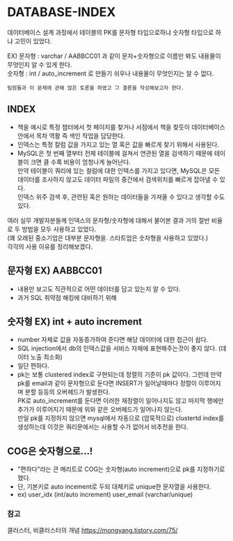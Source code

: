 # DATABASE-INDEX  
데이터베이스 설계 과정에서 테이블의 PK를 문자형 타입으로하냐 숫자형 타입으로 하냐 고민이 있었다.  
  
EX) 문자형 : varchar / AABBCC01 과 같이 문자+숫자형으로 이름만 봐도 내용물이 무엇인지 알 수 있게 한다.  
    숫자형 : int / auto_increment 로 만들기 쉬우나 내용물이 무엇인지는 알 수 없다.  
   
    팀원들과 이 문제에 관해 많은 토론을 하였고 그 결론을 작성해보고자 한다.  
    
  
  
## INDEX
- 책을 예시로 특정 챕터에서 첫 페이지를 찾거나 서점에서 책을 찾듯이 데이터베이스안에서 목차 역활 즉 색인 작업을 담당한다. 
- 인덱스는 특정 칼럼 값을 가지고 있는 열 혹은 값을 빠르게 찾기 위해서 사용된다. 
- MySQL은 첫 번째 열부터 전체 테이블에 걸쳐서 연관된 열을 검색하기 때문에 테이블이 크면 클 수록 비용이 엄청나게 늘어난다.  
만약 테이블이 쿼리에 있는 컬럼에 대한 인텍스를 가지고 있다면, MySQL은 모든 데이터를 조사하지 않고도 데이터 파일의 중간에서 검색위치를 빠르게 잡아낼 수 있다.  
인덱스 위주 검색 후, 관련된 혹은 원하는 데이터들을 가져올 수 있다고 생각할 수도 있다.
  
  
  
여러 실무 개발자분들께 인덱스의 문자형/숫자형에 대해서 물어본 결과 거의 절반 비율로 두 방법을 모두 사용하고 있었다.  
(꽤 오래된 중소기업은 대부분 문자형을. 스타트업은 숫자형을 사용하고 있었다.)  
각각의 사용 이유를 정리해보겠다. 
  
  
  
## 문자형 EX) AABBCC01
- 내용만 보고도 직관적으로 어떤 데이터를 담고 있는지 알 수 있다.
- 과거 SQL 취약점 해킹에 대비하기 위해
  
  
  

## 숫자형 EX) int + auto increment
- number 자체로 값을 자동증가하여 준다면 해당 데이터에 대한 접근이 쉽다.
- SQL injection에서 db의 인덱스값을 서비스 자체에 표현해주는것이 좋지 않다. (데이터 노출 최소화)
- 일단 편하다.
- pk는 보통 clustered index로 구현되는데 정렬의 기준이 pk 값이다. 그런데 만약 pk를 email과 같이 문자형으로 둔다면 INSERT가 일어날때마다 정렬이 이루어지며 분할 등등의 오버헤드가 발생한다.  
PK로 auto_increment를 둔다면 이러한 재정렬이 일어나지도 않고 마지막 행에만 추가가 이루어지기 때문에 위와 같은 오버헤드가 일어나지 않는다.  
만일 pk를 지정하지 않으면 mysql에서 자동으로 (암묵적으로) clustertd index를 생성하는데 이것은 쿼리문에서는 사용할 수가 없어서 비추천을 한다.  

  
  
  
## COG은 숫자형으로...!
- "편하다"라는 큰 메리트로 COG는 숫자형(auto increment)으로 pk를 지정하기로했다.
- 단, 기본키로 auto incement로 두되 대체키로 unique한 문자열을 사용한다.
- ex) user_idx (int/auto increment) user_email (varchar/unique)


  
  
  

### 참고
클러스터, 비클러스터의 개념 <https://mongyang.tistory.com/75/>


